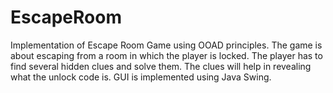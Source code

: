 # EscapeRoom
Implementation of Escape Room Game using OOAD principles. The game is about escaping from a room in which the player is locked. 
The player has to find several hidden clues and solve them. The clues will help in revealing what the unlock code is.
GUI is implemented using Java Swing.
